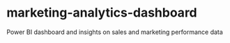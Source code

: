 # marketing-analytics-dashboard
Power BI dashboard and insights on sales and marketing performance data
